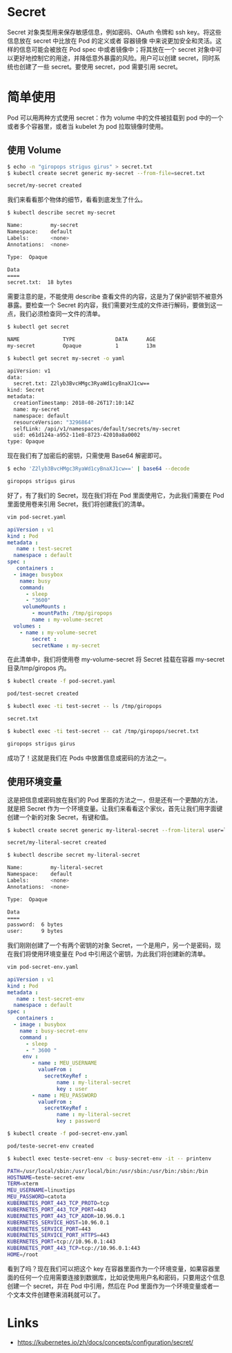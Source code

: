 # Secret

Secret 对象类型用来保存敏感信息，例如密码、OAuth 令牌和 ssh key。将这些信息放在 secret 中比放在 Pod 的定义或者 容器镜像 中来说更加安全和灵活。这样的信息可能会被放在 Pod spec 中或者镜像中；将其放在一个 secret 对象中可以更好地控制它的用途，并降低意外暴露的风险。用户可以创建 secret，同时系统也创建了一些 secret。要使用 secret，pod 需要引用 secret。

# 简单使用

Pod 可以用两种方式使用 secret：作为 volume 中的文件被挂载到 pod 中的一个或者多个容器里，或者当 kubelet 为 pod 拉取镜像时使用。

## 使用 Volume

```sh
$ echo -n "giropops strigus girus" > secret.txt
$ kubectl create secret generic my-secret --from-file=secret.txt

secret/my-secret created
```

我们来看看那个物体的细节，看看到底发生了什么。

```sh
$ kubectl describe secret my-secret

Name:         my-secret
Namespace:    default
Labels:       <none>
Annotations:  <none>

Type:  Opaque

Data
====
secret.txt:  18 bytes
```

需要注意的是，不能使用 describe 查看文件的内容，这是为了保护密钥不被意外暴露。要检查一个 Secret 的内容，我们需要对生成的文件进行解码，要做到这一点，我们必须检查同一文件的清单。

```sh
$ kubectl get secret

NAME              TYPE             DATA      AGE
my-secret         Opaque           1         13m

$ kubectl get secret my-secret -o yaml

apiVersion: v1
data:
  secret.txt: Z2lyb3BvcHMgc3RyaWd1cyBnaXJ1cw==
kind: Secret
metadata:
  creationTimestamp: 2018-08-26T17:10:14Z
  name: my-secret
  namespace: default
  resourceVersion: "3296864"
  selfLink: /api/v1/namespaces/default/secrets/my-secret
  uid: e61d124a-a952-11e8-8723-42010a8a0002
type: Opaque
```

现在我们有了加密后的密钥，只需使用 Base64 解密即可。

```sh
$ echo 'Z2lyb3BvcHMgc3RyaWd1cyBnaXJ1cw==' | base64 --decode

giropops strigus girus
```

好了，有了我们的 Secret，现在我们将在 Pod 里面使用它，为此我们需要在 Pod 里面使用卷来引用 Secret，我们将创建我们的清单。

```sh
vim pod-secret.yaml
```

```yaml
apiVersion : v1
kind : Pod
metadata :
   name : test-secret
  namespace : default
spec :
   containers :
  - image: busybox
    name: busy
    command:
      - sleep
      - "3600"
     volumeMounts :
        - mountPath: /tmp/giropops
        name : my-volume-secret
  volumes :
    - name : my-volume-secret
        secret :
        secretName : my-secret
```

在此清单中，我们将使用卷 my-volume-secret 将 Secret 挂载在容器 my-secret 目录/tmp/giropos 内。

```sh
$ kubectl create -f pod-secret.yaml

pod/test-secret created

$ kubectl exec -ti test-secret -- ls /tmp/giropops

secret.txt

$ kubectl exec -ti test-secret -- cat /tmp/giropops/secret.txt

giropops strigus girus
```

成功了！这就是我们在 Pods 中放置信息或密码的方法之一。

## 使用环境变量

这是把信息或密码放在我们的 Pod 里面的方法之一，但是还有一个更酷的方法，就是把 Secret 作为一个环境变量。让我们来看看这个家伙，首先让我们用字面键创建一个新的对象 Secret，有键和值。

```sh
$ kubectl create secret generic my-literal-secret --from-literal user=linuxtips --from-literal password=catota

secret/my-literal-secret created

$ kubectl describe secret my-literal-secret

Name:         my-literal-secret
Namespace:    default
Labels:       <none>
Annotations:  <none>

Type:  Opaque

Data
====
password:  6 bytes
user:      9 bytes
```

我们刚刚创建了一个有两个密钥的对象 Secret，一个是用户，另一个是密码，现在我们将使用环境变量在 Pod 中引用这个密钥，为此我们将创建新的清单。

```sh
vim pod-secret-env.yaml
```

```yaml
apiVersion : v1
kind : Pod
metadata :
   name : test-secret-env
  namespace : default
spec :
   containers :
  - image : busybox
    name : busy-secret-env
    command :
      - sleep
      - " 3600 "
     env :
        - name : MEU_USERNAME
          valueFrom :
            secretKeyRef :
                name : my-literal-secret
                key : user
        - name : MEU_PASSWORD
          valueFrom :
            secretKeyRef :
                name : my-literal-secret
                key : password
```

```sh
$ kubectl create -f pod-secret-env.yaml

pod/teste-secret-env created

$ kubectl exec teste-secret-env -c busy-secret-env -it -- printenv

PATH=/usr/local/sbin:/usr/local/bin:/usr/sbin:/usr/bin:/sbin:/bin
HOSTNAME=teste-secret-env
TERM=xterm
MEU_USERNAME=linuxtips
MEU_PASSWORD=catota
KUBERNETES_PORT_443_TCP_PROTO=tcp
KUBERNETES_PORT_443_TCP_PORT=443
KUBERNETES_PORT_443_TCP_ADDR=10.96.0.1
KUBERNETES_SERVICE_HOST=10.96.0.1
KUBERNETES_SERVICE_PORT=443
KUBERNETES_SERVICE_PORT_HTTPS=443
KUBERNETES_PORT=tcp://10.96.0.1:443
KUBERNETES_PORT_443_TCP=tcp://10.96.0.1:443
HOME=/root
```

看到了吗？现在我们可以把这个 key 在容器里面作为一个环境变量，如果容器里面的任何一个应用需要连接到数据库，比如说使用用户名和密码，只要用这个信息创建一个 secret，并在 Pod 中引用，然后在 Pod 里面作为一个环境变量或者一个文本文件创建卷来消耗就可以了。

# Links

- https://kubernetes.io/zh/docs/concepts/configuration/secret/
